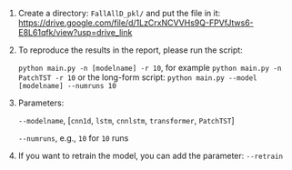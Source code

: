 1. Create a directory: `FallAllD_pkl/` and put the file in it: https://drive.google.com/file/d/1LzCrxNCVVHs9Q-FPVfJtws6-E8L61qfk/view?usp=drive_link
   
2. To reproduce the results in the report, please run the script: 

   `python main.py -n [modelname] -r 10`, for example `python main.py -n PatchTST -r 10`
   or the long-form script: `python main.py --model [modelname] --numruns 10`

3. Parameters: 

     `--modelname`, [`cnn1d`, `lstm`, `cnnlstm`, `transformer`, `PatchTST`]
  
     `--numruns`, e.g., `10` for `10` runs

4. If you want to retrain the model, you can add the parameter: `--retrain`
